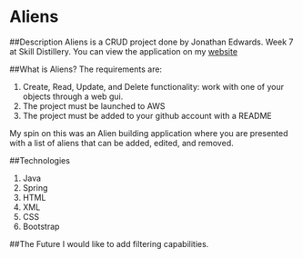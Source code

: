 # Aliens

##Description
Aliens is a CRUD project done by Jonathan Edwards. Week 7 at Skill Distillery. You can view the application on my [website](http://www.contramonk.com)

##What is Aliens?
The requirements are:
1. Create, Read, Update, and Delete functionality: work with one of your objects through a web gui.
2. The project must be launched to AWS
3. The project must be added to your github account with a README

My spin on this was an Alien building application where you are presented with a list of aliens that can be added, edited, and removed.

##Technologies
1. Java
2. Spring
3. HTML
4. XML
4. CSS
5. Bootstrap

##The Future
I would like to add filtering capabilities.


